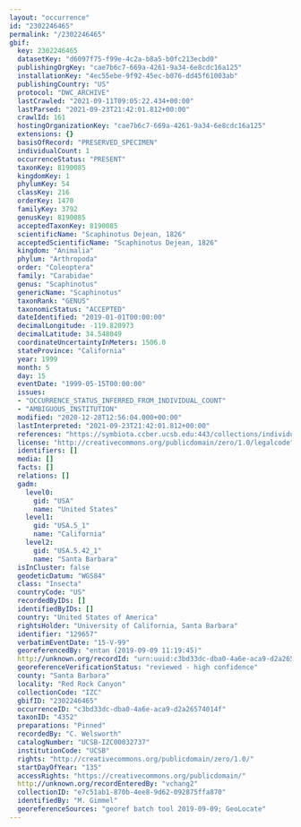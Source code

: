 ```yaml
---
layout: "occurrence"
id: "2302246465"
permalink: "/2302246465"
gbif:
  key: 2302246465
  datasetKey: "d6097f75-f99e-4c2a-b8a5-b0fc213ecbd0"
  publishingOrgKey: "cae7b6c7-669a-4261-9a34-6e8cdc16a125"
  installationKey: "4ec55ebe-9f92-45ec-b076-dd45f61003ab"
  publishingCountry: "US"
  protocol: "DWC_ARCHIVE"
  lastCrawled: "2021-09-11T09:05:22.434+00:00"
  lastParsed: "2021-09-23T21:42:01.812+00:00"
  crawlId: 161
  hostingOrganizationKey: "cae7b6c7-669a-4261-9a34-6e8cdc16a125"
  extensions: {}
  basisOfRecord: "PRESERVED_SPECIMEN"
  individualCount: 1
  occurrenceStatus: "PRESENT"
  taxonKey: 8190085
  kingdomKey: 1
  phylumKey: 54
  classKey: 216
  orderKey: 1470
  familyKey: 3792
  genusKey: 8190085
  acceptedTaxonKey: 8190085
  scientificName: "Scaphinotus Dejean, 1826"
  acceptedScientificName: "Scaphinotus Dejean, 1826"
  kingdom: "Animalia"
  phylum: "Arthropoda"
  order: "Coleoptera"
  family: "Carabidae"
  genus: "Scaphinotus"
  genericName: "Scaphinotus"
  taxonRank: "GENUS"
  taxonomicStatus: "ACCEPTED"
  dateIdentified: "2019-01-01T00:00:00"
  decimalLongitude: -119.820973
  decimalLatitude: 34.548049
  coordinateUncertaintyInMeters: 1506.0
  stateProvince: "California"
  year: 1999
  month: 5
  day: 15
  eventDate: "1999-05-15T00:00:00"
  issues:
  - "OCCURRENCE_STATUS_INFERRED_FROM_INDIVIDUAL_COUNT"
  - "AMBIGUOUS_INSTITUTION"
  modified: "2020-12-28T12:56:04.000+00:00"
  lastInterpreted: "2021-09-23T21:42:01.812+00:00"
  references: "https://symbiota.ccber.ucsb.edu:443/collections/individual/index.php?occid=129657"
  license: "http://creativecommons.org/publicdomain/zero/1.0/legalcode"
  identifiers: []
  media: []
  facts: []
  relations: []
  gadm:
    level0:
      gid: "USA"
      name: "United States"
    level1:
      gid: "USA.5_1"
      name: "California"
    level2:
      gid: "USA.5.42_1"
      name: "Santa Barbara"
  isInCluster: false
  geodeticDatum: "WGS84"
  class: "Insecta"
  countryCode: "US"
  recordedByIDs: []
  identifiedByIDs: []
  country: "United States of America"
  rightsHolder: "University of California, Santa Barbara"
  identifier: "129657"
  verbatimEventDate: "15-V-99"
  georeferencedBy: "entan (2019-09-09 11:19:45)"
  http://unknown.org/recordId: "urn:uuid:c3bd33dc-dba0-4a6e-aca9-d2a26574014f"
  georeferenceVerificationStatus: "reviewed - high confidence"
  county: "Santa Barbara"
  locality: "Red Rock Canyon"
  collectionCode: "IZC"
  gbifID: "2302246465"
  occurrenceID: "c3bd33dc-dba0-4a6e-aca9-d2a26574014f"
  taxonID: "4352"
  preparations: "Pinned"
  recordedBy: "C. Welsworth"
  catalogNumber: "UCSB-IZC00032737"
  institutionCode: "UCSB"
  rights: "http://creativecommons.org/publicdomain/zero/1.0/"
  startDayOfYear: "135"
  accessRights: "https://creativecommons.org/publicdomain/"
  http://unknown.org/recordEnteredBy: "vchang2"
  collectionID: "e7c51ab1-870b-4ee8-9d62-092875ffa870"
  identifiedBy: "M. Gimmel"
  georeferenceSources: "georef batch tool 2019-09-09; GeoLocate"
---
```

